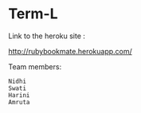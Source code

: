 # Term-L

Link to the heroku site :

http://rubybookmate.herokuapp.com/

Team members:

    Nidhi
    Swati
    Harini
    Amruta

